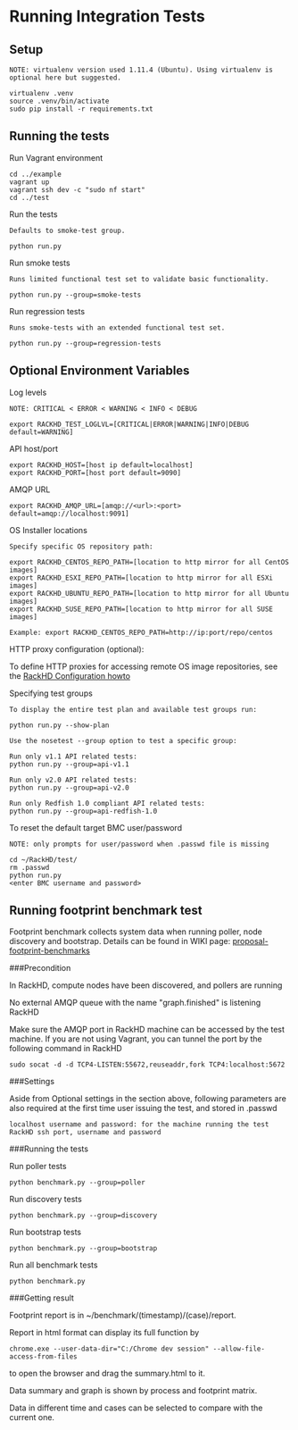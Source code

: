 # Running Integration Tests


## Setup

    NOTE: virtualenv version used 1.11.4 (Ubuntu). Using virtualenv is optional here but suggested.

    virtualenv .venv
    source .venv/bin/activate
    sudo pip install -r requirements.txt
    
## Running the tests

Run Vagrant environment

    cd ../example
    vagrant up
    vagrant ssh dev -c "sudo nf start"
    cd ../test

Run the tests

    Defaults to smoke-test group.

    python run.py

Run smoke tests

    Runs limited functional test set to validate basic functionality.

    python run.py --group=smoke-tests

Run regression tests

    Runs smoke-tests with an extended functional test set.

    python run.py --group=regression-tests

## Optional Environment Variables

Log levels
    
    NOTE: CRITICAL < ERROR < WARNING < INFO < DEBUG

    export RACKHD_TEST_LOGLVL=[CRITICAL|ERROR|WARNING|INFO|DEBUG default=WARNING]

API host/port 

    export RACKHD_HOST=[host ip default=localhost]
    export RACKHD_PORT=[host port default=9090]

AMQP URL

    export RACKHD_AMQP_URL=[amqp://<url>:<port> default=amqp://localhost:9091]

OS Installer locations

    Specify specific OS repository path:

    export RACKHD_CENTOS_REPO_PATH=[location to http mirror for all CentOS images]
    export RACKHD_ESXI_REPO_PATH=[location to http mirror for all ESXi images]
    export RACKHD_UBUNTU_REPO_PATH=[location to http mirror for all Ubuntu images]
    export RACKHD_SUSE_REPO_PATH=[location to http mirror for all SUSE images]

    Example: export RACKHD_CENTOS_REPO_PATH=http://ip:port/repo/centos

HTTP proxy configuration (optional):

To define HTTP proxies for accessing remote OS image repositories, see the [RackHD Configuration howto](http://rackhd.readthedocs.io/en/latest/rackhd/configuration.html?highlight=httpProxies#rackhd-configuration)

Specifying test groups
    
    To display the entire test plan and available test groups run:

    python run.py --show-plan

    Use the nosetest --group option to test a specific group:

    Run only v1.1 API related tests:
    python run.py --group=api-v1.1

    Run only v2.0 API related tests:
    python run.py --group=api-v2.0

    Run only Redfish 1.0 compliant API related tests:
    python run.py --group=api-redfish-1.0

To reset the default target BMC user/password 

    NOTE: only prompts for user/password when .passwd file is missing

    cd ~/RackHD/test/
    rm .passwd
    python run.py
    <enter BMC username and password>

## Running footprint benchmark test

Footprint benchmark collects system data when running poller, node discovery and bootstrap.
Details can be found in WIKI page:
[proposal-footprint-benchmarks](https://github.com/RackHD/RackHD/wiki/proposal-footprint-benchmarks)

###Precondition

In RackHD, compute nodes have been discovered, and pollers are running

No external AMQP queue with the name "graph.finished" is listening RackHD

Make sure the AMQP port in RackHD machine can be accessed by the test machine.
If you are not using Vagrant, you can tunnel the port by the following command in RackHD

    sudo socat -d -d TCP4-LISTEN:55672,reuseaddr,fork TCP4:localhost:5672

###Settings

Aside from Optional settings in the section above,
following parameters are also required at the first time user issuing the test,
and stored in .passwd

    localhost username and password: for the machine running the test
    RackHD ssh port, username and password

###Running the tests

Run poller tests

    python benchmark.py --group=poller

Run discovery tests

    python benchmark.py --group=discovery

Run bootstrap tests

    python benchmark.py --group=bootstrap

Run all benchmark tests

    python benchmark.py

###Getting result

Footprint report is in ~/benchmark/(timestamp)/(case)/report.

Report in html format can display its full function by

    chrome.exe --user-data-dir="C:/Chrome dev session" --allow-file-access-from-files

to open the browser and drag the summary.html to it.

Data summary and graph is shown by process and footprint matrix.

Data in different time and cases can be selected to compare with the current one.
